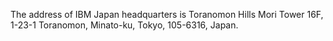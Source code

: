 The address of IBM Japan headquarters is Toranomon Hills Mori Tower 16F, 1-23-1 Toranomon, Minato-ku, Tokyo, 105-6316, Japan. 